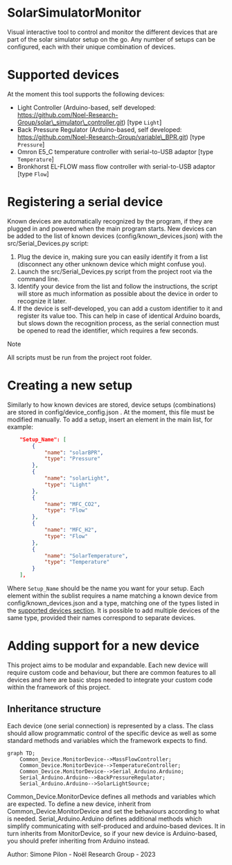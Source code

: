 # SolarSimulatorMonitor

Visual interactive tool to control and monitor the different devices that are part of the solar simulator setup on the go.
Any number of setups can be configured, each with their unique combination of devices.

# Supported devices

At the moment this tool supports the following devices:
- Light Controller (Arduino-based, self developed: https://github.com/Noel-Research-Group/solar\_simulator\_controller.git) \[type `Light`\]
- Back Pressure Regulator (Arduino-based, self developed: https://github.com/Noel-Research-Group/variable\_BPR.git) \[type `Pressure`\]
- Omron E5\_C temperature controller with serial-to-USB adaptor \[type `Temperature`\]
- Bronkhorst EL-FLOW mass flow controller with serial-to-USB adaptor \[type `Flow`\]

# Registering a serial device

Known devices are automatically recognized by the program, if they are plugged in and powered when the main program starts.
New devices can be added to the list of known devices (config/known\_devices.json) with the src/Serial\_Devices.py script:

1. Plug the device in, making sure you can easily identify it from a list (disconnect any other unknown device which might confuse you).
2. Launch the src/Serial\_Devices.py script from the project root via the command line.
3. Identify your device from the list and follow the instructions, the script will store as much information as possible about the device in order to recognize it later.
4. If the device is self-developed, you can add a custom identifier to it and register its value too. This can help in case of identical Arduino boards, but slows down the recognition process, as the serial connection must be opened to read the identifier, which requires a few seconds.

> [!note]
> All scripts must be run from the project root folder.

# Creating a new setup 

Similarly to how known devices are stored, device setups (combinations) are stored in config/device\_config.json . At the moment, this file must be modified manually.
To add a setup, insert an element in the main list, for example:
```json
    "Setup_Name": [
        {
            "name": "solarBPR",
            "type": "Pressure"
        },
        {
            "name": "solarLight",
            "type": "Light"
        },
        {
            "name": "MFC_CO2",
            "type": "Flow"
        },
        {
            "name": "MFC_H2",
            "type": "Flow"
        },
        {
            "name": "SolarTemperature",
            "type": "Temperature"
        }
    ],
```
Where `Setup_Name` should be the name you want for your setup. Each element within the sublist requires a name matching a known device from config/known\_devices.json and a type, matching one of the types listed in the [supported devices section](https://github.com/Noel-Research-Group/SolarSimulatorMonitor/edit/master/README.md#supported-devices). It is possible to add multiple devices of the same type, provided their names correspond to separate devices.

# Adding support for a new device

This project aims to be modular and expandable. Each new device will require custom code and behaviour, but there are common
features to all devices and here are basic steps needed to integrate your custom code within the framework of this project. 

## Inheritance structure

Each device (one serial connection) is represented by a class. The class should allow programmatic control of the specific device
as well as some standard methods and variables which the framework expects to find.

```mermaid
graph TD;
    Common_Device.MonitorDevice-->MassFlowController;
    Common_Device.MonitorDevice-->TemperatureController;
    Common_Device.MonitorDevice-->Serial_Arduino.Arduino;
    Serial_Arduino.Arduino-->BackPressureRegulator;
    Serial_Arduino.Arduino-->SolarLightSource;
```
Common_Device.MonitorDevice defines all methods and variables which are expected.
To define a new device, inherit from Common_Device.MonitorDevice and set the behaviours according to
what is needed.
Serial_Arduino.Arduino defines additional methods which simplify communicating with self-produced and
arduino-based devices. It in turn inherits from MonitorDevice, so if your new device is Arduino-based,
you should prefer inheriting from Arduino instead.

Author: Simone Pilon - Noël Research Group - 2023
